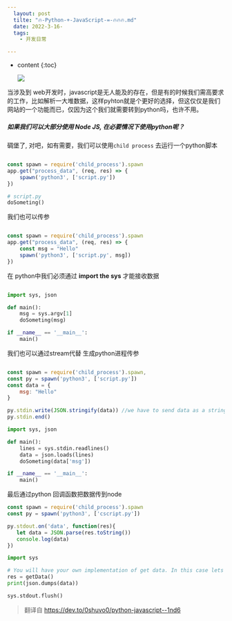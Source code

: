 ```yaml
---
  layout: post
  tilte: "🔥-Python-+-JavaScript-=-🔥🔥🔥.md"
  date: 2022-3-16-
  tags: 
    - 开发日常

---
```



* content
{:toc}


  ![](https://upload-images.jianshu.io/upload_images/15312191-4f619d39eb0b8eff.png?imageMogr2/auto-orient/strip%7CimageView2/2/w/1240)




当涉及到 web开发时，javascript是无人能及的存在，但是有的时候我们需高要求的工作，比如解析一大堆数据，这样pyhton就是个更好的选择，但这仅仅是我们网站的一个功能而已，仅因为这个我们就需要转到python吗，也许不用。
##### 如果我们可以大部分使用 Node JS, 在必要情况下使用python呢？
碉堡了, 对吧，如有需要，我们可以使用`child process` 去运行一个python脚本
```js

const spawn = require('child_process').spawn
app.get("process_data", (req, res) => {
    spawn('python3', ['script.py'])
})

```
```python
# script.py
doSometing()
```
我们也可以传参
```js

const spawn = require('child_process').spawn
app.get("process_data", (req, res) => {
    const msg = "Hello"
    spawn('python3', ['script.py', msg])
})

```
在 python中我们必须通过 **import the sys** 才能接收数据
```python

import sys, json

def main():
    msg = sys.argv[1]
    doSometing(msg)

if __name__ == '__main__':
    main()

```
我们也可以通过stream代替 生成python进程传参
```js

const spawn = require('child_process').spawn,
const py = spawn('python3', ['script.py'])
const data = {
    msg: "Hello"
}

py.stdin.write(JSON.stringify(data)) //we have to send data as a string, so we are using JSON.stringify
py.stdin.end()

```
```python
import sys, json

def main():
    lines = sys.stdin.readlines()
    data = json.loads(lines)
    doSometing(data['msg'])

if __name__ == '__main__':
    main()
```

最后通过python 回调函数把数据传到node
```js
const spawn = require('child_process').spawn
const py = spawn('python3', ['cscript.py'])

py.stdout.on('data', function(res){
   let data = JSON.parse(res.toString())
   console.log(data)
})
```
```python
import sys

# You will have your own implementation of get data. In this case lets assume it returns a dict/json
res = getData()
print(json.dumps(data))

sys.stdout.flush()
```
> 翻译自 https://dev.to/0shuvo0/python-javascript--1nd6
